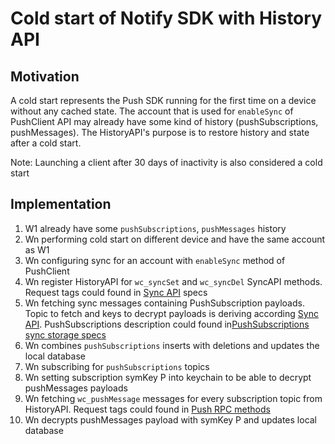 # Cold start of Notify SDK with History API

## Motivation

A cold start represents the Push SDK running for the first time on a device without any cached state. The account that is used for `enableSync` of PushClient API may already have some kind of history (pushSubscriptions, pushMessages). The HistoryAPI's purpose is to restore history and state after a cold start.

Note: Launching a client after 30 days of inactivity is also considered a cold start

## Implementation

1. W1 already have some `pushSubscriptions`, `pushMessages` history
2. Wn performing cold start on different device and have the same account as W1
3. Wn configuring sync for an account with `enableSync` method of PushClient
4. Wn register HistoryAPI for `wc_syncSet` and `wc_syncDel` SyncAPI methods. Request tags could found in [Sync API](../core/sync/readme.md) specs
5. Wn fetching sync messages containing PushSubscription payloads. Topic to fetch and keys to decrypt payloads is deriving according [Sync API](../core/sync/readme.md). PushSubscriptions description could found in[PushSubscriptions sync storage specs](./usage-of-sync-api.md)
6. Wn combines `pushSubscriptions` inserts with deletions and updates the local database
7. Wn subscribing for `pushSubscriptions` topics
8. Wn setting subscription symKey P into keychain to be able to decrypt pushMessages payloads
9. Wn fetching `wc_pushMessage` messages for every subscription topic from HistoryAPI. Request tags could found in [Push RPC methods](./rpc-methods.md) 
10. Wn decrypts pushMessages payload with symKey P and updates local database